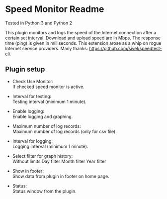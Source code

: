 Speed Monitor Readme
====

Tested in Python 3 and Python 2

This plugin monitors and logs the speed of the Internet connection after a certain set interval. Download and upload speed are in Mbps. The response time (ping) is given in milliseconds. This extension arose as a whip on rogue Internet service providers. Many thanks: https://github.com/sivel/speedtest-cli.


Plugin setup
-----------
* Check Use Monitor:    
  If checked speed monitor is active.  

* Interval for testing:  
  Testing interval (minimum 1 minute).

* Enable logging:  
  Enable logging and graphing.

* Maximum number of log records:  
  Maximum number of log records (only for csv file).

* Interval for logging:  
  Logging interval (minimum 1 minute).

* Select filter for graph history:   
  Without limits
  Day filter
  Month filter
  Year filter

* Show in footer:    
  Show data from plugin in footer on home page.
  
* Status:  
  Status window from the plugin.
